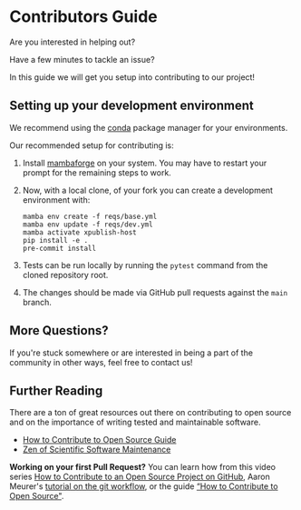 # Contributors Guide

Are you interested in helping out?

Have a few minutes to tackle an issue?

In this guide we will get you setup into contributing to our project!

## Setting up your development environment

We recommend using the [conda](https://conda.io/docs/) package manager for your environments.

Our recommended setup for contributing is:

1. Install [mambaforge](https://mamba.readthedocs.io/en/latest/installation.html) on your system.
You may have to restart your prompt for the remaining steps to work.

2. Now, with a local clone, of your fork you can create a development environment with:

    ```shell
    mamba env create -f reqs/base.yml
    mamba env update -f reqs/dev.yml
    mamba activate xpublish-host
    pip install -e .
    pre-commit install
    ```

3. Tests can be run locally by running the `pytest` command from the cloned repository root.

4. The changes should be made via GitHub pull requests against the `main` branch.

## More Questions?

If you're stuck somewhere or are interested in being a part of the community in
other ways, feel free to contact us!

## Further Reading

There are a ton of great resources out there on contributing to open source and on the
importance of writing tested and maintainable software.

* [How to Contribute to Open Source Guide](https://opensource.guide/how-to-contribute/)
* [Zen of Scientific Software Maintenance](https://jrleeman.github.io/ScientificSoftwareMaintenance/)

**Working on your first Pull Request?** You can learn how from this video series
[How to Contribute to an Open Source Project on GitHub](https://egghead.io/courses/how-to-contribute-to-an-open-source-project-on-github),
Aaron Meurer's [tutorial on the git workflow](https://www.asmeurer.com/git-workflow/), or the
guide [“How to Contribute to Open Source"](https://opensource.guide/how-to-contribute/).
